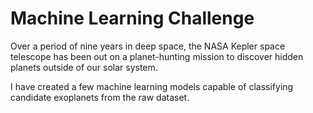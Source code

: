 # Machine Learning Challenge
Over a period of nine years in deep space, the NASA Kepler space telescope has been out on a planet-hunting mission to discover hidden planets outside of our solar system.

 I have created a few machine learning models capable of classifying candidate exoplanets from the raw dataset.
